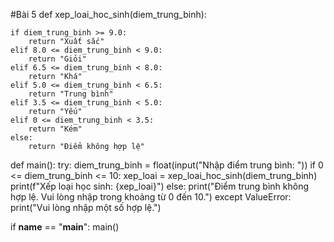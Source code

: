 #Bài 5
def xep_loai_hoc_sinh(diem_trung_binh):
    
    if diem_trung_binh >= 9.0:
        return "Xuất sắc"
    elif 8.0 <= diem_trung_binh < 9.0:
        return "Giỏi"
    elif 6.5 <= diem_trung_binh < 8.0:
        return "Khá"
    elif 5.0 <= diem_trung_binh < 6.5:
        return "Trung bình"
    elif 3.5 <= diem_trung_binh < 5.0:
        return "Yếu"
    elif 0 <= diem_trung_binh < 3.5:
        return "Kém"
    else:
        return "Điểm không hợp lệ"
def main():
    try:
        diem_trung_binh = float(input("Nhập điểm trung bình: "))
        if 0 <= diem_trung_binh <= 10:
            xep_loai = xep_loai_hoc_sinh(diem_trung_binh)
            print(f"Xếp loại học sinh: {xep_loai}")
        else:
            print("Điểm trung bình không hợp lệ. Vui lòng nhập trong khoảng từ 0 đến 10.")
    except ValueError:
        print("Vui lòng nhập một số hợp lệ.")

if __name__ == "__main__":
    main()

